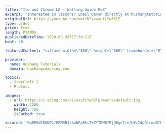 ```yaml
---
title: "Ice and Chrome LE - Walling Guide PvZ"
excerpt: "Interested in lessons? Email Devon directly at hushangtutorials@outlook.com ------------------------------------------------------------------------------------------------------- Want to support HuShang Tutorials directly? Patreon is a website where you can contribute a monthly donation that will help"
originalUrl: https://youtube.com/watch?v=wxutLYw5KlE
type: video
price: Free
length: PT4M5S
publishedDateTime: 2020-05-28T17:38:21Z
heat: 50

featuredContent: "<iframe width=\"800\" height=\"500\" frameborder=\"0\" src=\"https://www.youtube.com/embed/wxutLYw5KlE\" allow=\"accelerometer; autoplay; encrypted-media; gyroscope; picture-in-picture\" allowfullscreen></iframe>"

provider:
  name: HuShang Tutorials
  domain: hushangcoaching.com

topics:
  - StarCraft 2
  - Protoss

images:
  - url: https://i.ytimg.com/vi/wxutLYw5KlE/maxresdefault.jpg
    width: 1280
    height: 720
    isCached: true

secured: "6p8M6W1BhN9C/EPM3B3rkoNPpBks7+ZYTDMBTRjO8gn7c+/LWc24gQirmoBIMLIDnjMWm7yarlKWAa53rA5RUDUnO7uc2liK6QPFaLn8hpcKXl2//mycA3loR6vIRwJCpfgiCyAgOM2PMfXnxVC5fNoKECnWVfWaElSqeRsUFLL1Sl4lGvPah2CXXecRRVzP0ZLrpt3uvbZy8y546DqbkSgckzBX/K2DXkQ8VHu9HJeUrmKARWp9CrziUFUR7Q/zoE5DDyIem5DgeAWcvSUxvEW1b7GAIs4cfFj7yfA0ULcq1/H6bOytYSqv9C4G3RJq8fxLiD6sqqkv6yZEsVCxsP7iTfyj6TqnPaklyjaK7UPQFiiwkdFKtBxoeQGPYUfNCjepnIZsvpxiRO8qhcefmV5vXBCu4CJiRHBA5ZZrspA=;m1L+EtJ9sCOMpf35wW/T6A=="
---
```


